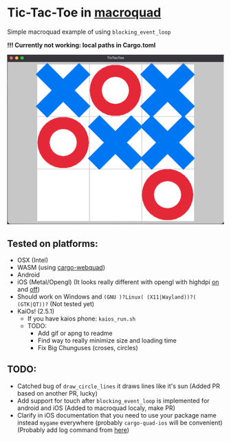 # Tic-Tac-Toe in [macroquad](https://github.com/not-fl3/macroquad)

Simple macroquad example of using `blocking_event_loop`

**!!! Currently not working: local paths in Cargo.toml**

![Example run](screenshot.png)

## Tested on platforms:
- OSX (Intel)
- WASM (using [cargo-webquad](https://github.com/not-fl3/cargo-webquad/tree/master))
- Android
- iOS (Metal/Opengl) (It looks really different with opengl with highdpi [on](highdpi_ios.png) and [off](not_highdpi_ios.png))
- Should work on Windows and `(GNU )?Linux( (X11|Wayland))?( (GTK|QT))?` (Not tested yet)
- KaiOs! (2.5.1)
    - If you have kaios phone: `kaios_run.sh`
    - TODO:
        - Add gif or apng to readme
        - Find way to really minimize size and loading time
        - Fix Big Chunguses (croses, circles)

## TODO:
- Catched bug of `draw_circle_lines` it draws lines like it's sun (Added PR based on another PR, lucky)
- Add support for touch after `blocking_event_loop` is implemented for android and iOS (Added to macroquad localy, make PR)
- Clarify in iOS documentation that you need to use your package name instead `mygame` everywhere (probably `cargo-quad-ios` will be convenient) (Probably add log command from [here](https://macroquad.rs/articles/ios/#simulator-logs))